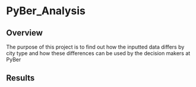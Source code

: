 # PyBer_Analysis

## Overview
The purpose of this project is to find out how the inputted data differs by city type and how these differences can be used by the decision makers at PyBer 

## Results

